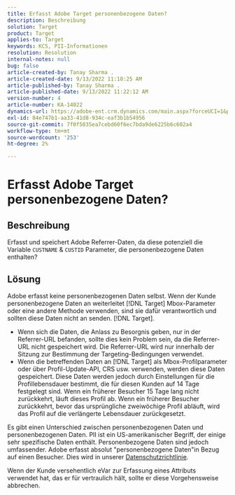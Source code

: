```yaml
---
title: Erfasst Adobe Target personenbezogene Daten?
description: Beschreibung
solution: Target
product: Target
applies-to: Target
keywords: KCS, PII-Informationen
resolution: Resolution
internal-notes: null
bug: false
article-created-by: Tanay Sharma .
article-created-date: 9/13/2022 11:18:25 AM
article-published-by: Tanay Sharma .
article-published-date: 9/13/2022 11:22:12 AM
version-number: 4
article-number: KA-14022
dynamics-url: https://adobe-ent.crm.dynamics.com/main.aspx?forceUCI=1&pagetype=entityrecord&etn=knowledgearticle&id=a535a7c3-5533-ed11-9db1-002248086735
exl-id: 04e747b1-aa33-41d8-934c-eaf3b1b54956
source-git-commit: 7f0f5035ea7cebd60f6ec7bda9de6225b6c602a4
workflow-type: tm+mt
source-wordcount: '253'
ht-degree: 2%

---
```


# Erfasst Adobe Target personenbezogene Daten?

## Beschreibung

Erfasst und speichert Adobe Referrer-Daten, da diese potenziell die Variable `CUSTNAME` &amp; `CUSTID` Parameter, die personenbezogene Daten enthalten?

## Lösung




Adobe erfasst keine personenbezogenen Daten selbst. Wenn der Kunde personenbezogene Daten an weiterleitet [!DNL Target] Mbox-Parameter oder eine andere Methode verwenden, sind sie dafür verantwortlich und sollten diese Daten nicht an senden. [!DNL Target].



- Wenn sich die Daten, die Anlass zu Besorgnis geben, nur in der Referrer-URL befanden, sollte dies kein Problem sein, da die Referrer-URL nicht gespeichert wird. Die Referrer-URL wird nur innerhalb der Sitzung zur Bestimmung der Targeting-Bedingungen verwendet.
- Wenn die betreffenden Daten an [!DNL Target] als Mbox-Profilparameter oder über Profil-Update-API, CRS usw. verwenden, werden diese Daten gespeichert. Diese Daten werden jedoch durch Einstellungen für die Profillebensdauer bestimmt, die für diesen Kunden auf 14 Tage festgelegt sind. Wenn ein früherer Besucher 15 Tage lang nicht zurückkehrt, läuft dieses Profil ab. Wenn ein früherer Besucher zurückkehrt, bevor das ursprüngliche zweiwöchige Profil abläuft, wird das Profil auf die verlängerte Lebensdauer zurückgesetzt.


Es gibt einen Unterschied zwischen personenbezogenen Daten und personenbezogenen Daten. PII ist ein US-amerikanischer Begriff, der einige sehr spezifische Daten enthält. Personenbezogene Daten sind jedoch umfassender. Adobe erfasst absolut &quot;personenbezogene Daten&quot;in Bezug auf einen Besucher. Dies wird in unserer [Datenschutzrichtlinie](https://www.adobe.com/de/privacy/experience-cloud.html).



Wenn der Kunde versehentlich eVar zur Erfassung eines Attributs verwendet hat, das er für vertraulich hält, sollte er diese Vorgehensweise abbrechen.
